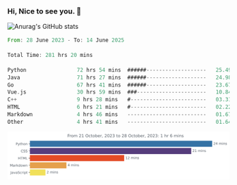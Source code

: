 ### Hi, Nice to see you. 👋

<!--
**EtherFin/EtherFin** is a ✨ _special_ ✨ repository because its `README.md` (this file) appears on your GitHub profile.

Here are some ideas to get you started:

- 🔭 I’m currently working on ...
- 🌱 I’m currently learning ...
- 👯 I’m looking to collaborate on ...
- 🤔 I’m looking for help with ...
- 💬 Ask me about ...
- 📫 How to reach me: ...
- 😄 Pronouns: ...
- ⚡ Fun fact: ...
-->


![Anurag's GitHub stats](https://github-readme-stats.vercel.app/api?username=EtherFin&bg_color=30,e96443,e97f43,e99943,e9b443,e9ce43,e9e843,d3e943,bee943,a9e943,94e943&title_color=fff&text_color=000&show_icons=true&icon_color=000)


<!--START_SECTION:waka-->

```rust
From: 28 June 2023 - To: 14 June 2025

Total Time: 281 hrs 20 mins

Python                72 hrs 54 mins  ######-------------------   25.49 %
Java                  71 hrs 27 mins  ######-------------------   24.98 %
Go                    67 hrs 41 mins  ######-------------------   23.67 %
Vue.js                30 hrs 59 mins  ###----------------------   10.84 %
C++                   9 hrs 28 mins   #------------------------   03.31 %
HTML                  6 hrs 21 mins   #------------------------   02.22 %
Markdown              4 hrs 46 mins   -------------------------   01.67 %
Other                 4 hrs 41 mins   -------------------------   01.64 %
```

<!--END_SECTION:waka-->

<img
  src="https://github.com/EtherFin/EtherFin/blob/master/images/stat.svg"
  alt="Work Dashboard"
/>

